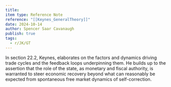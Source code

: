 ```yaml
---
title: 
item type: Reference Note
reference: "[[Keynes_GeneralTheory]]"
date: 2024-10-14
author: Spencer Saar Cavanaugh
publish: true
tags:
  - r/JK/GT
---
```

In section 22.2, Keynes, elaborates on the factors and dynamics driving trade cycles and the feedback loops underpinning them. He builds up to the assertion that the role of the state, as monetary and fiscal authority, is warranted to steer economic recovery beyond what can reasonably be expected from spontaneous free market dynamics of self-correction.